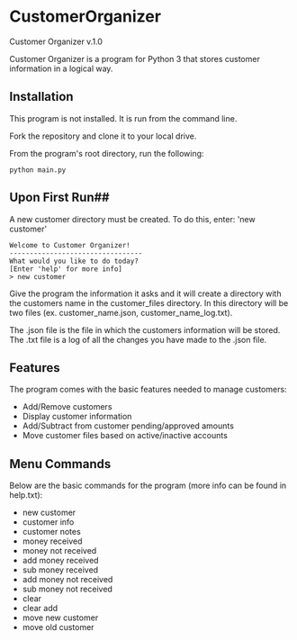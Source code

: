 # CustomerOrganizer

Customer Organizer v.1.0

Customer Organizer is a program for Python 3 that stores customer information in a logical way.

## Installation

This program is not installed. It is run from the command line.

Fork the repository and clone it to your local drive.

From the program's root directory, run the following:

`python main.py`

## Upon First Run##

A new customer directory must be created. To do this, enter: 'new customer'

```
Welcome to Customer Organizer!
---------------------------------
What would you like to do today?
[Enter 'help' for more info]
> new customer
```

Give the program the information it asks and it will create a directory with the
customers name in the customer_files directory. In this directory will be two files
(ex. customer_name.json, customer_name_log.txt).

The .json file is the file in which the customers information will be stored.
The .txt file is a log of all the changes you have made to the .json file.

## Features

The program comes with the basic features needed to manage customers:

+ Add/Remove customers
+ Display customer information
+ Add/Subtract from customer pending/approved amounts
+ Move customer files based on active/inactive accounts

## Menu Commands

Below are the basic commands for the program (more info can be found in help.txt):

+ new customer
+ customer info
+ customer notes
+ money received
+ money not received
+ add money received
+ sub money received
+ add money not received
+ sub money not received
+ clear
+ clear add
+ move new customer
+ move old customer
